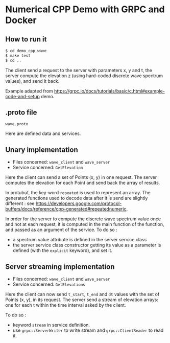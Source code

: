 # Numerical CPP Demo with GRPC and Docker

## How to run it
```sh
$ cd demo_cpp_wave
$ make test
$ cd ..
```

The client send a request to the server with parameters x, y and t, the server compute the elevation z (using hard-coded discrete wave spectrum values), and send it back.

Example adapted from https://grpc.io/docs/tutorials/basic/c.html#example-code-and-setup demo.

## .proto file
`wave.proto`

Here are defined data and services.

## Unary implementation
- Files concerned: `wave_client` and `wave_server`
- Service concerned: `GetElevation`

Here the client can send a set of Points (x, y) in one request. The server computes the elevation for each Point and send back the array of results.

In protubuf, the key-word `repeated` is used to represent an array. The generated functions used to decode data after it is send are slightly different : see https://developers.google.com/protocol-buffers/docs/reference/cpp-generated#repeatednumeric.

In order for the server to compute the discrete wave spectrum value once and not at each request, it is computed in the main function of the function, and passed as an argument of the service.
To do so :
- a spectrum value attribute is defined in the server service class
- the server service class constructor getting its value as a parameter is defined (with the `explicit` keyword), and set it.

## Server streaming implementation
- Files concerned: `wave_client` and `wave_server`
- Service concerned: `GetElevations`

Here the client can now send `t_start`, `t_end` and `dt` values with the set of Points (x, y), in its request. The server send a stream of elevation arrays: one for each t within the time interval asked by the client.

To do so :
- keyword `stream` in service definition.
- use `grpc::ServerWriter` to write stream and `grpc::ClientReader` to read it.

